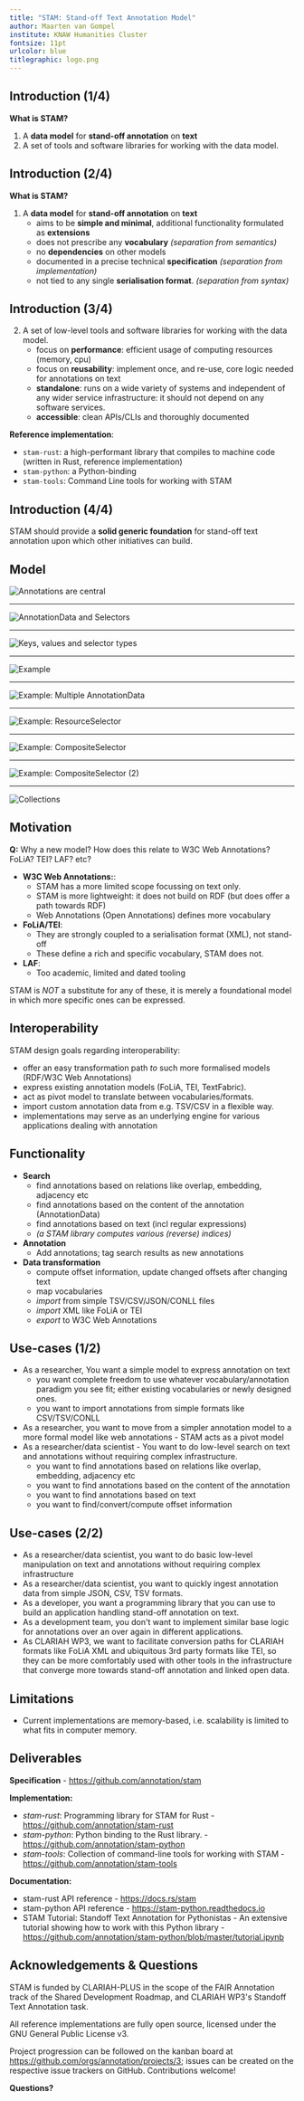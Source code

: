 ```yaml
---
title: "STAM: Stand-off Text Annotation Model"
author: Maarten van Gompel
institute: KNAW Humanities Cluster
fontsize: 11pt
urlcolor: blue
titlegraphic: logo.png
--- 
```


## Introduction (1/4)

**What is STAM?**

1. A **data model** for **stand-off annotation** on **text**
2. A set of tools and software libraries for working with the data model.

## Introduction (2/4)

**What is STAM?**

1. A **data model** for **stand-off annotation** on **text**
    * aims to be **simple and minimal**, additional functionality formulated as **extensions** 
    * does not prescribe any **vocabulary** *(separation from semantics)*
    * no **dependencies** on other models
    * documented in a precise technical **specification** *(separation from implementation)*
    * not tied to any single **serialisation format**. *(separation from syntax)*

## Introduction (3/4)

2. A set of low-level tools and software libraries for working with the data model.
    * focus on **performance**: efficient usage of computing resources (memory, cpu)
    * focus on **reusability**: implement once, and re-use, core logic needed for annotations on text
    * **standalone**: runs on a wide variety of systems and independent of any wider service infrastructure: it should not depend on any software services.
    * **accessible**: clean APIs/CLIs and thoroughly documented

**Reference implementation**:

* `stam-rust`: a high-performant library that compiles to machine code (written in Rust, reference implementation)
* `stam-python`: a Python-binding
* `stam-tools`: Command Line tools for working with STAM

## Introduction (4/4)

STAM should provide a **solid generic foundation** for stand-off text annotation upon which other initiatives can build.

## Model

![Annotations are central](slide1.png)

--------

![AnnotationData and Selectors](slide2.png)

--------

![Keys, values and selector types](slide3.png)

--------

![Example](slide3b.png)

--------

![Example: Multiple AnnotationData](slide3c.png)

--------

![Example: ResourceSelector](slide3d.png)

--------

![Example: CompositeSelector](slide3e.png)

--------

![Example: CompositeSelector (2)](slide3f.png)

--------

![Collections](slide4.png)

## Motivation

**Q:** Why a new model? How does this relate to W3C Web Annotations? FoLiA? TEI? LAF? etc?

* **W3C Web Annotations:**:
    * STAM has a more limited scope focussing on text only.
    * STAM is more lightweight: it does not build on RDF (but does offer a path towards RDF)
    * Web Annotations (Open Annotations) defines more vocabulary
* **FoLiA/TEI**:
    * They are strongly coupled to a serialisation format (XML), not stand-off 
    * These define a rich and specific vocabulary, STAM does not.
* **LAF**:
   * Too academic, limited and dated tooling

STAM is *NOT* a substitute for any of these, it is merely a foundational model in which more specific ones can be expressed.

## Interoperability

STAM design goals regarding interoperability:

* offer an easy transformation path *to* such more formalised models  (RDF/W3C Web Annotations)
* express existing annotation models (FoLiA, TEI, TextFabric). 
* act as pivot model to translate between vocabularies/formats.
* import custom annotation data from e.g. TSV/CSV in a flexible way.
* implementations may serve as an underlying engine for various applications dealing with annotation

## Functionality

* **Search**
    * find annotations based on relations like overlap, embedding, adjacency etc
    * find annotations based on the content of the annotation (AnnotationData)
    * find annotations based on text (incl regular expressions)
    * *(a STAM library computes various (reverse) indices)*
* **Annotation**
    * Add annotations; tag search results as new annotations
* **Data transformation**
    * compute offset information, update changed offsets after changing text
    * map vocabularies
    * *import* from simple TSV/CSV/JSON/CONLL files
    * *import* XML like FoLiA or TEI 
    * *export* to W3C Web Annotations

## Use-cases (1/2)

* As a researcher, You want a simple model to express annotation on text
    * you want complete freedom to use whatever vocabulary/annotation paradigm you see fit; either existing vocabularies or newly designed ones.
     * you want to import annotations from simple formats like CSV/TSV/CONLL
* As a researcher, you want to move from a simpler annotation model to a more formal model like web annotations -  STAM acts as a pivot model
* As a researcher/data scientist - You want to do low-level search on text and annotations without requiring complex infrastructure.
    * you want to find annotations based on relations like overlap, embedding, adjacency etc
    * you want to find annotations based on the content of the annotation
    * you want to find annotations based on text
    * you want to find/convert/compute offset information

## Use-cases (2/2)

* As a researcher/data scientist, you want to do basic low-level manipulation on text and annotations without requiring complex infrastructure
* As a researcher/data scientist, you want to quickly ingest annotation data from simple JSON, CSV, TSV formats.
* As a developer, you want a programming library that you can use to build an application handling stand-off annotation on text.
* As a development team, you don't want to implement similar base logic for annotations over an over again in different applications.
* As CLARIAH WP3, we want to facilitate conversion paths for CLARIAH formats like FoLiA XML and ubiquitous 3rd party formats like TEI, so they can be more comfortably used with other tools in the infrastructure that converge more towards stand-off annotation and linked open data.

## Limitations

* Current implementations are memory-based, i.e. scalability is limited to what fits in computer memory.

## Deliverables

**Specification** - <https://github.com/annotation/stam>

**Implementation:**

* *stam-rust*: Programming library for STAM for Rust - <https://github.com/annotation/stam-rust>
* *stam-python*: Python binding to the Rust library. - <https://github.com/annotation/stam-python>
* *stam-tools*:  Collection of command-line tools for working with STAM - <https://github.com/annotation/stam-tools>

**Documentation:**

* stam-rust API reference - <https://docs.rs/stam>
* stam-python API reference - <https://stam-python.readthedocs.io>
* STAM Tutorial: Standoff Text Annotation for Pythonistas - An extensive tutorial showing how to work with this Python library - <https://github.com/annotation/stam-python/blob/master/tutorial.ipynb>

## Acknowledgements & Questions

STAM is funded by CLARIAH-PLUS in the scope of the FAIR Annotation track of the Shared Development Roadmap, and 
CLARIAH WP3's Standoff Text Annotation task.

All reference implementations are fully open source, licensed under the GNU General Public License v3.

Project progression can be followed on the kanban board at <https://github.com/orgs/annotation/projects/3>; issues can be created on the respective issue trackers on GitHub. Contributions welcome!

**Questions?**



